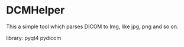 # DCMHelper
This a simple tool which parses DICOM to Img, like jpg, png and so on.

library:
    pyqt4
    pydicom

